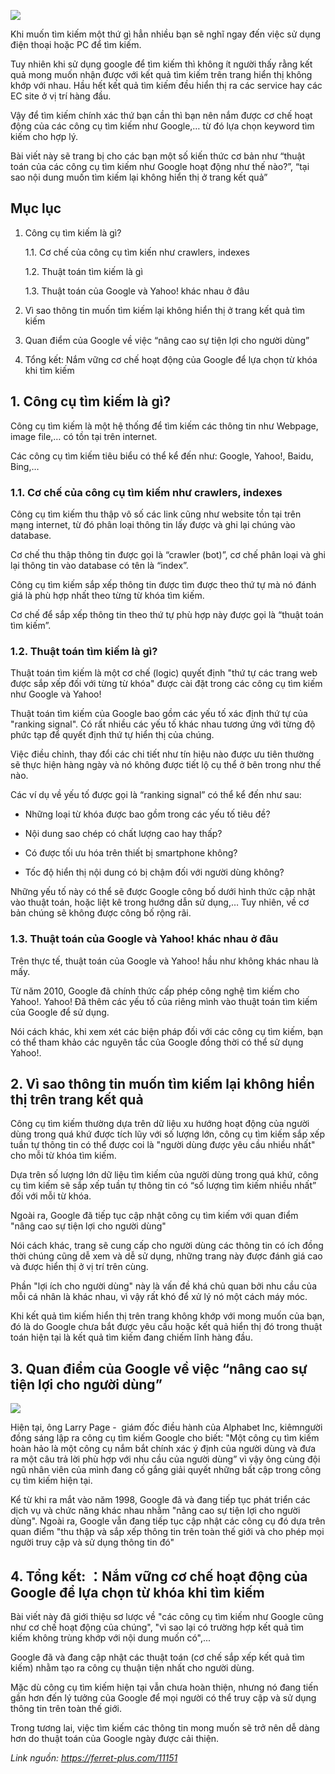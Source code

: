 ![](https://images.viblo.asia/2ccf8ef7-5350-4330-80c4-a94abe879ad8.jpg)

Khi muốn tìm kiếm một thứ gì hẳn nhiều bạn sẽ nghĩ ngay đến việc sử dụng điện thoại hoặc PC để tìm kiếm.

Tuy nhiên khi sử dụng google để tìm kiếm thì không ít người thấy rằng kết quả mong muốn nhận được với kết quả tìm kiếm trên trang hiển thị không khớp với nhau. Hầu hết kết quả tìm kiếm đều hiển thị ra các service hay các EC site ở vị trí hàng đầu.

Vậy để tìm kiếm chính xác thứ bạn cần thì bạn nên nắm được cơ chế hoạt động của các công cụ tìm kiếm như Google,… từ đó lựa chọn keyword tìm kiếm cho hợp lý. 

Bài  viết này sẽ trang bị cho các bạn một số kiến thức cơ bản như “thuật toán của các công cụ tìm kiếm như Google hoạt động như thế nào?”, “tại sao nội dung muốn tìm kiếm lại không hiển thị ở trang kết quả”

## Mục lục

1. Công cụ tìm kiếm là gì?

    1.1. Cơ chế của công cụ tìm kiến như crawlers, indexes
    
    1.2. Thuật toán tìm kiếm là gì
    
    1.3. Thuật toán của Google và Yahoo! khác nhau ở đâu
 
2. Vì sao thông tin muốn tìm kiếm lại không hiển thị ở trang kết quả tìm kiếm

3.  Quan điểm của Google về việc “nâng cao sự tiện lợi cho người dùng” 

4. Tổng kết: Nắm vững cơ chế hoạt động của Google để lựa chọn từ khóa khi tìm kiếm

## 1. Công cụ tìm kiếm là gì?

Công cụ tìm kiếm là một hệ thống để tìm kiếm các thông tin như Webpage, image file,… có tồn tại trên internet.

Các công cụ tìm kiếm tiêu biểu có thể kể đến như: Google, Yahoo!, Baidu, Bing,…

### 1.1. Cơ chế của công cụ tìm kiếm như crawlers, indexes

Công cụ tìm kiếm  thu thập vô số các link cũng như website tồn tại trên mạng internet, từ đó phân loại thông tin lấy được và ghi lại chúng vào database.

Cơ chế thu thập thông tin được gọi là “crawler (bot)”, cơ chế phân loại và ghi lại thông tin vào database có tên là “index”.

Công cụ tìm kiếm sắp xếp thông tin được tìm được theo thứ tự mà nó đánh giá là phù hợp nhất theo từng từ khóa tìm kiếm.

Cơ chế để sắp xếp thông tin theo thứ tự phù hợp này được gọi là “thuật toán tìm kiếm”.

### 1.2. Thuật toán tìm kiếm là gì?

Thuật toán tìm kiếm là một cơ chế (logic) quyết định "thứ tự các trang web được sắp xếp đối với từng từ khóa" được cài đặt trong các công cụ tìm kiếm như Google và Yahoo!

Thuật toán tìm kiếm của Google bao gồm các yếu tố xác định thứ tự  của "ranking signal". Có rất nhiều các yếu tố khác nhau tương ứng với từng độ phức tạp để quyết định thứ tự hiển thị của chúng.

Việc điều chỉnh, thay đổi các chi tiết như tín hiệu nào được ưu tiên thường sẽ thực hiện hàng ngày và nó không được tiết lộ cụ thể ở bên trong như thế nào.

Các ví dụ về yếu tố được gọi là “ranking signal” có thể kể đến như sau:

- Những loại từ khóa được bao gồm trong các yếu tố tiêu đề?

- Nội dung sao chép có chất lượng cao hay thấp?

- Có được tối ưu hóa trên thiết bị smartphone không?

- Tốc độ hiển thị nội dung có bị chậm đối với người dùng không?

Những yếu tố này có thể sẽ được Google công bố dưới hình thức cập nhật vào thuật toán, hoặc liệt kê trong hướng dẫn sử dụng,… Tuy nhiên, về cơ bản chúng sẽ không được công bố rộng rãi.

### 1.3. Thuật toán của Google và Yahoo! khác nhau ở đâu

Trên thực tế, thuật toán của Google và Yahoo! hầu như không khác nhau là mấy.

Từ năm 2010, Google đã chính thức cấp phép công nghệ tìm kiếm cho Yahoo!. Yahoo! Đã thêm các yếu tố của riêng mình vào thuật toán tìm kiếm của Google để sử dụng.

Nói cách khác, khi xem xét các biện pháp đối với các công cụ tìm kiếm, bạn có thể tham khảo các nguyên tắc của Google đồng thời có thể sử dụng Yahoo!.

## 2. Vì sao thông tin muốn tìm kiếm lại không hiển thị trên trang kết quả

Công cụ tìm kiếm thường dựa trên dữ liệu xu hướng hoạt động của người dùng trong quá khứ được tích lũy với số lượng lớn, công cụ tìm kiếm sắp xếp tuần tự thông tin có thể được coi là "người dùng được yêu cầu nhiều nhất" cho mỗi từ khóa tìm kiếm.

Dựa trên số lượng lớn dữ liệu tìm kiếm của người dùng trong quá khứ, công cụ tìm kiếm sẽ sắp xếp tuần tự thông tin có “số lượng tìm kiếm nhiều nhất” đối với mỗi từ khóa. 

Ngoài ra, Google đã tiếp tục cập nhật công cụ tìm kiếm với quan điểm "nâng cao sự tiện lợi cho người dùng"

Nói cách khác, trang sẽ cung cấp cho người dùng các thông tin có ích đồng thời chúng cũng dễ xem và dễ sử dụng, những trang này được đánh  giá cao và được hiển thị ở vị trí trên cùng.

Phần "lợi ích cho người dùng" này là vấn đề khá chủ quan bởi nhu cầu của mỗi cá nhân là khác nhau, vì vậy rất khó để xử lý nó một cách máy móc.

Khi kết quả tìm kiếm hiển thị trên trang không khớp với mong muốn của bạn, đó là do Google chưa bắt được yêu cầu hoặc kết quả hiển thị đó trong thuật toán hiện tại là kết quả tìm kiếm đang chiếm lĩnh hàng đầu.

## 3. Quan điểm của Google về việc “nâng cao sự tiện lợi cho người dùng”

![](https://images.viblo.asia/276a7dab-6a8b-46fa-b3b3-858694ab2de5.jpg)

Hiện tại, ông Larry Page -  giám đốc điều hành của Alphabet Inc, kiêmngười đồng sáng lập ra công cụ tìm kiếm Google cho biết: "Một công cụ tìm kiếm hoàn hảo là một công cụ nắm bắt chính xác ý định của người dùng và đưa ra một câu trả lời phù hợp với nhu cầu của người dùng” vì vậy ông cùng đội ngũ nhân viên của mình đang cố gắng giải quyết những bất cập trong công cụ tìm kiếm hiện tại.

Kể từ khi ra mắt vào năm 1998, Google đã và đang tiếp tục phát triển các dịch vụ và chức năng khác nhau nhằm "nâng cao sự tiện lợi cho người dùng". Ngoài ra, Google vẫn đang tiếp tục cập nhật các công cụ đó dựa trên quan điểm "thu thập và sắp xếp thông tin trên toàn thế giới và cho phép mọi người truy cập và sử dụng thông tin đó"

## 4. Tổng kết: ：Nắm vững cơ chế hoạt động của Google để lựa chọn từ khóa khi tìm kiếm

Bài viết này đã giới thiệu sơ lược về "các công cụ tìm kiếm như Google cũng như cơ chế hoạt động của chúng", "vì sao lại có trường hợp kết quả tìm kiếm không trùng khớp với nội dung muốn có",...

Google đã và đang cập nhật các thuật toán (cơ chế sắp xếp kết quả tìm kiếm) nhằm tạo ra công cụ thuận tiện nhất cho người dùng.

Mặc dù công cụ tìm kiếm hiện tại vẫn chưa hoàn thiện, nhưng nó đang tiến gần hơn đến lý tưởng của Google để mọi người có thể truy cập và sử dụng thông tin trên toàn thế giới.

Trong tương lai, việc tìm kiếm các thông tin mong muốn sẽ trở nên dễ dàng hơn do thuật toán của Google ngày được cải thiện.

*Link nguồn: https://ferret-plus.com/11151*